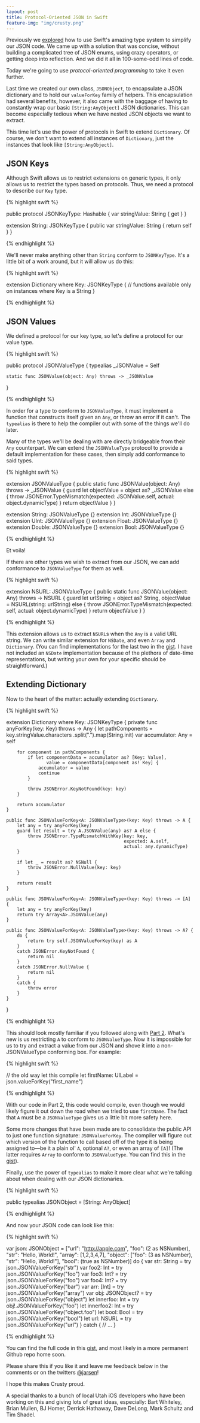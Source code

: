 ```yaml
---
layout: post
title: Protocol-Oriented JSON in Swift
feature-img: "img/crusty.png"
---
```


Previously we [explored](http://jasonlarsen.me/2015/06/23/no-magic-json-pt2.html) how to use Swift's amazing type system to simplify our JSON code. We came up with a solution that was concise, without building a complicated tree of JSON enums, using crazy operators, or getting deep into reflection. And we did it all in 100-some-odd lines of code.

Today we're going to use _protocol-oriented programming_ to take it even further.

Last time we created our own class, `JSONObject`, to encapsulate a JSON dictionary and to hold our `valueForKey` family of helpers. This encapsulation had several benefits, however, it also came with the baggage of having to constantly wrap our basic `[String:AnyObject]` JSON dictionaries. This can become especially tedious when we have nested JSON objects we want to extract.

This time let's use the power of protocols in Swift to extend `Dictionary`. Of course, we don't want to extend all instances of `Dictionary`, just the instances that look like `[String:AnyObject]`.

## JSON Keys

Although Swift allows us to restrict extensions on generic types, it only allows us to restrict the types based on protocols. Thus, we need a protocol to describe our `Key` type.

{% highlight swift %}

public protocol JSONKeyType: Hashable {
    var stringValue: String { get }
}

extension String: JSONKeyType {
    public var stringValue: String {
        return self
    }
}

{% endhighlight %}

We'll never make anything other than `String` conform to `JSONKeyType`. It's a little bit of a work around, but it will allow us do this:

{% highlight swift %}

extension Dictionary where Key: JSONKeyType {
    // functions available only on instances where Key is a String
}

{% endhighlight %}

## JSON Values

We defined a protocol for our key type, so let's define a protocol for our value type.

{% highlight swift %}

public protocol JSONValueType {
    typealias _JSONValue = Self

    static func JSONValue(object: Any) throws -> _JSONValue
}

{% endhighlight %}

In order for a type to conform to `JSONValueType`, it must implement a function that constructs itself given an `Any`, or throw an error if it can't. The `typealias` is there to help the compiler out with some of the things we'll do later.

Many of the types we'll be dealing with are directly bridgeable from their `Any` counterpart. We can extend the `JSONValueType` protocol to provide a default implementation for these cases, then simply add conformance to said types.

{% highlight swift %}

extension JSONValueType {
    public static func JSONValue(object: Any) throws -> _JSONValue {
        guard let objectValue = object as? _JSONValue else {
            throw JSONError.TypeMismatch(expected: JSONValue.self,
                                         actual: object.dynamicType)
        }
        return objectValue
    }
}

extension String: JSONValueType {}
extension Int: JSONValueType {}
extension UInt: JSONValueType {}
extension Float: JSONValueType {}
extension Double: JSONValueType {}
extension Bool: JSONValueType {}

{% endhighlight %}

Et voila!

If there are other types we wish to extract from our JSON, we can add conformance to `JSONValueType` for them as well.

{% highlight swift %}

extension NSURL: JSONValueType {
    public static func JSONValue(object: Any) throws -> NSURL {
        guard let urlString = object as? String,
              objectValue = NSURL(string: urlString) else {
            throw JSONError.TypeMismatch(expected: self,
                                         actual: object.dynamicType)
        }
        return objectValue
    }
}

{% endhighlight %}

This extension allows us to extract `NSURL`s when the `Any` is a valid URL string. We can write similar extension for `NSDate`, and even `Array` and `Dictionary`. (You can find implementations for the last two in the [gist](https://gist.github.com/jarsen/0f0919d3f43b2a2268e6). I have not included an `NSDate` implementation because of the plethora of date-time representations, but writing your own for your specific should be straightforward.)

## Extending Dictionary

Now to the heart of the matter: actually extending `Dictionary`.

{% highlight swift %}

extension Dictionary where Key: JSONKeyType {
    private func anyForKey(key: Key) throws -> Any {
        let pathComponents = key.stringValue.characters
                                .split(".").map(String.init)
        var accumulator: Any = self

        for component in pathComponents {
            if let componentData = accumulator as? [Key: Value],
                   value = componentData[component as! Key] {
                accumulator = value
                continue
            }

            throw JSONError.KeyNotFound(key: key)
        }

        return accumulator
    }

    public func JSONValueForKey<A: JSONValueType>(key: Key) throws -> A {
        let any = try anyForKey(key)
        guard let result = try A.JSONValue(any) as? A else {
            throw JSONError.TypeMismatchWithKey(key: key,
                                                expected: A.self,
                                                actual: any.dynamicType)
        }

        if let _ = result as? NSNull {
            throw JSONError.NullValue(key: key)
        }

        return result
    }

    public func JSONValueForKey<A: JSONValueType>(key: Key) throws -> [A] {
        let any = try anyForKey(key)
        return try Array<A>.JSONValue(any)
    }

    public func JSONValueForKey<A: JSONValueType>(key: Key) throws -> A? {
        do {
            return try self.JSONValueForKey(key) as A
        }
        catch JSONError.KeyNotFound {
            return nil
        }
        catch JSONError.NullValue {
            return nil
        }
        catch {
            throw error
        }
    }
}

{% endhighlight %}

This should look mostly familiar if you followed along with [Part 2](http://jasonlarsen.me/2015/06/23/no-magic-json-pt2.html). What's new is us restricting `A` to conform to `JSONValueType`. Now it is impossible for us to try and extract a value from our JSON and shove it into a non-JSONValueType conforming box. For example:

{% highlight swift %}

// the old way let this compile
let firstName: UILabel = json.valueForKey("first_name")

{% endhighlight %}

With our code in Part 2, this code would compile, even though we would likely figure it out down the road when we tried to use `firstName`. The fact that `A` must be a `JSONValueType` gives us a little bit more safety here.

Some more changes that have been made are to consolidate the public API to just one function signature: `JSONValueForKey`. The compiler will figure out which version of the function to call based off of the type it is being assigned to—be it a plain ol' `A`, optional `A?`, or even an array of `[A]`! (The latter requires `Array` to conform to `JSONValueType`. You can find this in the [gist](https://gist.github.com/jarsen/0f0919d3f43b2a2268e6)).

Finally, use the power of `typealias` to make it more clear what we're talking about when dealing with our JSON dictionaries.

{% highlight swift %}

public typealias JSONObject = [String: AnyObject]

{% endhighlight %}

And now your JSON code can look like this:

{% highlight swift %}

var json: JSONObject = ["url": "http://apple.com", "foo": (2 as NSNumber), "str": "Hello, World!", "array": [1,2,3,4,7], "object": ["foo": (3 as NSNumber), "str": "Hello, World!"], "bool": (true as NSNumber)]
do {
    var str: String = try json.JSONValueForKey("str")
    var foo2: Int = try json.JSONValueForKey("foo")
    var foo3: Int? = try json.JSONValueForKey("foo")
    var foo4: Int? = try json.JSONValueForKey("bar")
    var arr: [Int] = try json.JSONValueForKey("array")
    var obj: JSONObject? = try json.JSONValueForKey("object")
    let innerfoo: Int = try obj!.JSONValueForKey("foo")
    let innerfoo2: Int = try json.JSONValueForKey("object.foo")
    let bool: Bool = try json.JSONValueForKey("bool")
    let url: NSURL = try json.JSONValueForKey("url")
}
catch {
    // ...
}

{% endhighlight %}

You can find the full code in this [gist](https://gist.github.com/jarsen/0f0919d3f43b2a2268e6), and most likely in a more permanent Github repo home soon.

Please share this if you like it and leave me feedback below in the comments or on the twitters [@jarsen](https://twitter.com/jarsen)!

I hope this makes Crusty proud.

A special thanks to a bunch of local Utah iOS developers who have been working on this and giving lots of great ideas, especially: Bart Whiteley, Brian Mullen, BJ Homer, Derrick Hathaway, Dave DeLong, Mark Schultz and Tim Shadel.
